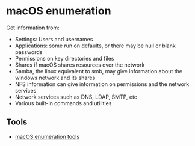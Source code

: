 # macOS enumeration

Get information from:

* Settings: Users and usernames
* Applications: some run on defaults, or there may be null or blank passwords
* Permissions on key directories and files
* Shares if macOS shares resources over the network
* Samba, the linux equivalent to smb, may give information about the windows network and its shares
* NFS information can give information on permissions and the network services
* Network services such as DNS, LDAP, SMTP, etc
* Various built-in commands and utilities

## Tools

* [macOS enumeration tools](red-testlab:docs/enum/macos)